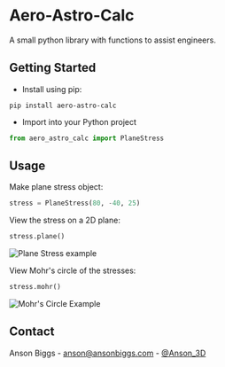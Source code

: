 # Aero-Astro-Calc

A small python library with functions to assist engineers.

## Getting Started

- Install using pip:

```
pip install aero-astro-calc
```

- Import into your Python project

```python
from aero_astro_calc import PlaneStress
```

## Usage

Make plane stress object:

```python
stress = PlaneStress(80, -40, 25)
```

View the stress on a 2D plane:

```python
stress.plane()
```

![Plane Stress example](images/PlaneStress.png)

View Mohr's circle of the stresses:

```python
stress.mohr()
```

![Mohr's Circle Example](images/MohrsCircle.png)

## Contact

Anson Biggs - [anson@ansonbiggs.com](mailto:anson@ansonbiggs.com) - [@Anson_3D](https://twitter.com/Anson_3D)
